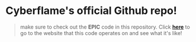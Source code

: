 Cyberflame's official Github repo!
==================================
>make sure to check out the **EPIC** code in this repository. Click **[here](http://cyberfla.me)** to go to the website that this code operates on and see what it's like!
